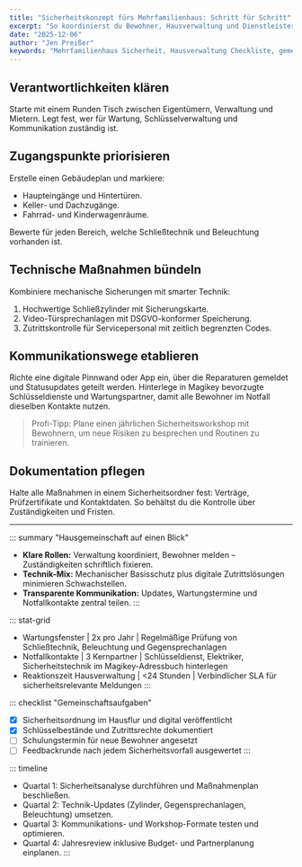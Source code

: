 ```yaml
---
title: "Sicherheitskonzept fürs Mehrfamilienhaus: Schritt für Schritt"
excerpt: "So koordinierst du Bewohner, Hausverwaltung und Dienstleister, um Eingangsbereiche dauerhaft geschützt zu halten."
date: "2025-12-06"
author: "Jen Preißer"
keywords: "Mehrfamilienhaus Sicherheit, Hausverwaltung Checkliste, gemeinsames Sicherheitskonzept"
---
```


## Verantwortlichkeiten klären

Starte mit einem Runden Tisch zwischen Eigentümern, Verwaltung und Mietern. Legt fest, wer für Wartung, Schlüsselverwaltung und Kommunikation zuständig ist.

## Zugangspunkte priorisieren

Erstelle einen Gebäudeplan und markiere:

- Haupteingänge und Hintertüren.
- Keller- und Dachzugänge.
- Fahrrad- und Kinderwagenräume.

Bewerte für jeden Bereich, welche Schließtechnik und Beleuchtung vorhanden ist.

## Technische Maßnahmen bündeln

Kombiniere mechanische Sicherungen mit smarter Technik:

1. Hochwertige Schließzylinder mit Sicherungskarte.
2. Video-Türsprechanlagen mit DSGVO-konformer Speicherung.
3. Zutrittskontrolle für Servicepersonal mit zeitlich begrenzten Codes.

## Kommunikationswege etablieren

Richte eine digitale Pinnwand oder App ein, über die Reparaturen gemeldet und Statusupdates geteilt werden. Hinterlege in Magikey bevorzugte Schlüsseldienste und Wartungspartner, damit alle Bewohner im Notfall dieselben Kontakte nutzen.

> Profi-Tipp: Plane einen jährlichen Sicherheitsworkshop mit Bewohnern, um neue Risiken zu besprechen und Routinen zu trainieren.

## Dokumentation pflegen

Halte alle Maßnahmen in einem Sicherheitsordner fest: Verträge, Prüfzertifikate und Kontaktdaten. So behältst du die Kontrolle über Zuständigkeiten und Fristen.

---

::: summary "Hausgemeinschaft auf einen Blick"
- **Klare Rollen:** Verwaltung koordiniert, Bewohner melden – Zuständigkeiten schriftlich fixieren.
- **Technik-Mix:** Mechanischer Basisschutz plus digitale Zutrittslösungen minimieren Schwachstellen.
- **Transparente Kommunikation:** Updates, Wartungstermine und Notfallkontakte zentral teilen.
:::

::: stat-grid
- Wartungsfenster | 2x pro Jahr | Regelmäßige Prüfung von Schließtechnik, Beleuchtung und Gegensprechanlagen
- Notfallkontakte | 3 Kernpartner | Schlüsseldienst, Elektriker, Sicherheitstechnik im Magikey-Adressbuch hinterlegen
- Reaktionszeit Hausverwaltung | <24 Stunden | Verbindlicher SLA für sicherheitsrelevante Meldungen
:::

::: checklist "Gemeinschaftsaufgaben"
- [x] Sicherheitsordnung im Hausflur und digital veröffentlicht
- [x] Schlüsselbestände und Zutrittsrechte dokumentiert
- [ ] Schulungstermin für neue Bewohner angesetzt
- [ ] Feedbackrunde nach jedem Sicherheitsvorfall ausgewertet
:::

::: timeline
- Quartal 1: Sicherheitsanalyse durchführen und Maßnahmenplan beschließen.
- Quartal 2: Technik-Updates (Zylinder, Gegensprechanlagen, Beleuchtung) umsetzen.
- Quartal 3: Kommunikations- und Workshop-Formate testen und optimieren.
- Quartal 4: Jahresreview inklusive Budget- und Partnerplanung einplanen.
:::
